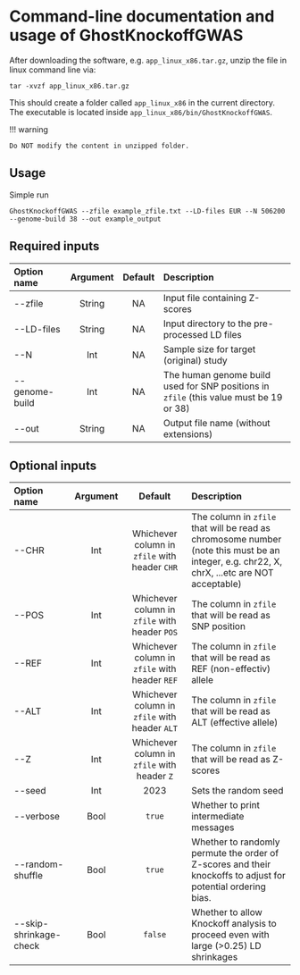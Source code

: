
# Command-line documentation and usage of GhostKnockoffGWAS

After downloading the software, e.g. `app_linux_x86.tar.gz`, unzip the file in linux command line via:
```shell
tar -xvzf app_linux_x86.tar.gz
```
This should create a folder called `app_linux_x86` in the current directory. The executable is located inside `app_linux_x86/bin/GhostKnockoffGWAS`. 

!!! warning

    Do NOT modify the content in unzipped folder. 


## Usage

Simple run

```
GhostKnockoffGWAS --zfile example_zfile.txt --LD-files EUR --N 506200 --genome-build 38 --out example_output
```

## Required inputs

| Option name              | Argument        | Default | Description   |
| :---                    |    :----:   |      :---:     |   :---     |
| --zfile        | String | NA | Input file containing Z-scores |
| --LD-files     | String | NA | Input directory to the pre-processed LD files |
| --N            | Int    | NA | Sample size for target (original) study |
| --genome-build | Int    | NA | The human genome build used for SNP positions in `zfile` (this value must be 19 or 38) |
| --out          | String | NA | Output file name (without extensions) |

## Optional inputs


| Option name              | Argument        | Default | Description   |
| :---                    |    :----:   |      :---:     |   :---     |
| --CHR        | Int    | Whichever column in `zfile` with header `CHR` | The column in `zfile` that will be read as chromosome number (note this must be an integer, e.g. chr22, X, chrX, ...etc are NOT acceptable) |
| --POS        | Int    | Whichever column in `zfile` with header `POS` | The column in `zfile` that will be read as SNP position |
| --REF        | Int    | Whichever column in `zfile` with header `REF` | The column in `zfile` that will be read as REF (non-effectiv) allele |
| --ALT        | Int    | Whichever column in `zfile` with header `ALT` | The column in `zfile` that will be read as ALT (effective allele) |
| --Z          | Int    | Whichever column in `zfile` with header `Z` | The column in `zfile` that will be read as Z-scores |
| --seed       | Int    | 2023 | Sets the random seed |
| --verbose    | Bool   | `true` | Whether to print intermediate messages |
| --random-shuffle | Bool | `true` | Whether to randomly permute the order of Z-scores and their knockoffs to adjust for potential ordering bias. |
| --skip-shrinkage-check | Bool | `false` | Whether to allow Knockoff analysis to proceed even with large (>0.25) LD shrinkages |

